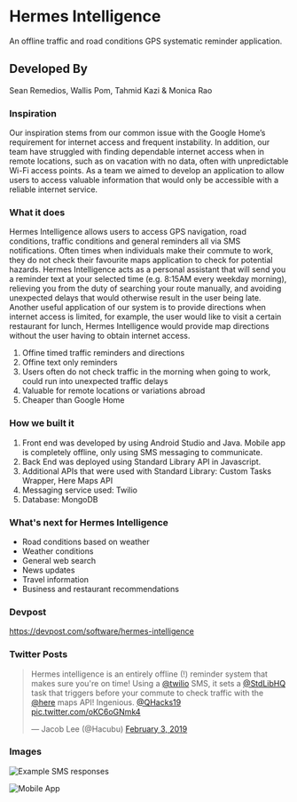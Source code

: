 # Hermes Intelligence

An offline traffic and road conditions GPS systematic reminder application.

## Developed By

Sean Remedios, Wallis Pom, Tahmid Kazi & Monica Rao

### Inspiration

Our inspiration stems from our common issue with the Google Home’s requirement for internet access and frequent instability. In addition, our team have struggled with finding dependable internet access when in remote locations, such as on vacation with no data, often with unpredictable Wi-Fi access points. As a team we aimed to develop an application to allow users to access valuable information that would only be accessible with a reliable internet service. 

### What it does

Hermes Intelligence allows users to access GPS navigation, road conditions, traffic conditions and general reminders all via SMS notifications. Often times when individuals make their commute to work, they do not check their favourite maps application to check for potential hazards. Hermes Intelligence acts as a personal assistant that will send you a reminder text at your selected time (e.g. 8:15AM every weekday morning), relieving you from the duty of searching your route manually, and avoiding unexpected delays that would otherwise result in the user being late. Another useful application of our system is to provide directions when internet access is limited, for example, the user would like to visit a certain restaurant for lunch, Hermes Intelligence would provide map directions without the user having to obtain internet access. 

1. Offine timed traffic reminders and directions
2. Offine text only reminders
3. Users often do not check traffic in the morning when going to work, could run into unexpected traffic delays
4. Valuable for remote locations or variations abroad
5. Cheaper than Google Home

### How we built it 

1. Front end was developed by using Android Studio and Java. Mobile app is completely offline, only using SMS messaging to communicate. 
2. Back End was deployed using Standard Library API in Javascript.
3. Additional APIs that were used with Standard Library: Custom Tasks Wrapper, Here Maps API
4. Messaging service used: Twilio
5. Database: MongoDB

### What's next for Hermes Intelligence

- Road conditions based on weather
- Weather conditions
- General web search
- News updates
- Travel information
- Business and restaurant recommendations

### Devpost

https://devpost.com/software/hermes-intelligence

### Twitter Posts

<blockquote class="twitter-tweet" data-lang="en"><p lang="en" dir="ltr">Hermes intelligence is an entirely offline (!) reminder system that makes sure you&#39;re on time! Using a <a href="https://twitter.com/twilio?ref_src=twsrc%5Etfw">@twilio</a> SMS, it sets a <a href="https://twitter.com/StdLibHQ?ref_src=twsrc%5Etfw">@StdLibHQ</a> task that triggers before your commute to check traffic with the <a href="https://twitter.com/here?ref_src=twsrc%5Etfw">@here</a> maps API! Ingenious. <a href="https://twitter.com/QHacks19?ref_src=twsrc%5Etfw">@QHacks19</a> <a href="https://t.co/oKC6oGNmk4">pic.twitter.com/oKC6oGNmk4</a></p>&mdash; Jacob Lee (@Hacubu) <a href="https://twitter.com/Hacubu/status/1092091870228987905?ref_src=twsrc%5Etfw">February 3, 2019</a></blockquote>

### Images

![Example SMS responses](https://challengepost-s3-challengepost.netdna-ssl.com/photos/production/software_photos/000/755/160/datas/gallery.jpg)

![Mobile App](https://challengepost-s3-challengepost.netdna-ssl.com/photos/production/software_photos/000/757/065/datas/gallery.jpg)
